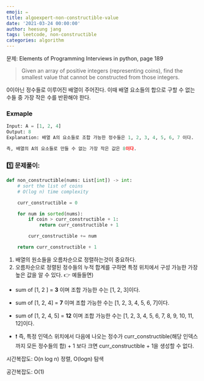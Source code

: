 ```yaml
---
emoji: ✏️
title: algoexpert-non-constructible-value
date: '2021-03-24 00:00:00'
author: heesung jang
tags: leetcode, non-constructible
categories: algorithm
---
```


문제: Elements of Programming Interviews in python, page 189

> Given an array of positive integers (representing coins), find the smallest value that cannot be constructed from those integers.

0이아닌 정수들로 이루어진 배열이 주어진다. 이때 배열 요소들의 합으로 구할 수 없는 수들 중 가장 작은 수를 반환해야 한다.

### Exmaple

```python
Input: A = [1, 2, 4]
Output: 8
Explanation: 배열 A의 요소들로 조합 가능한 정수들은 1, 2, 3, 4, 5, 6, 7 이다.

즉, 배열의 A의 요소들로 만들 수 없는 가장 작은 값은 8이다.
```

### 1️⃣ 문제풀이:

```python
def non_constructible(nums: List[int]) -> int:
    # sort the list of coins
    # O(log n) time complexity

    curr_constructible = 0

    for num in sorted(nums):
        if coin > curr_constructible + 1:
            return curr_constructible + 1

        curr_constructible += num

    return curr_constructible + 1
```

1. 배열의 원소들을 오름차순으로 정렬하는것이 중요하다.
2. 오름차순으로 정렬된 정수들의 누적 합계를 구하면 특정 위치에서 구성 가능한 가장 높은 값을 알 수 있다.
   👉 예들들면)

- sum of [1, 2 ] = **3** 이며 조합 가능한 수는 [1, 2, 3]이다.
- sum of [1, 2, 4] = **7** 이며 조합 가능한 수는 [1, 2, 3, 4, 5, 6, 7]이다.
- sum of [1, 2, 4, 5] = **12** 이며 조합 가능한 수는 [1, 2, 3, 4, 5, 6, 7, 8, 9, 10, 11, 12]이다.

- ❗️ 즉, 특정 인덱스 위치에서 다음에 나오는 정수가 curr_constructible(해당 인덱스까지 모든 정수들의 합) + 1 보다 크면 curr_constructible + 1을 생성할 수 없다.

시간복잡도: O(n log n) 정렬, O(logn) 탐색

공간복잡도: O(1)

```toc

```
